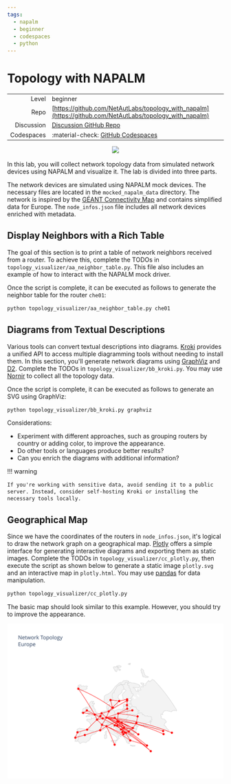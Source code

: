 ```yaml
---
tags:
  - napalm
  - beginner
  - codespaces
  - python
---
```


# Topology with NAPALM


|             |                                                                                                          |
| ----------: | :--------------------------------------------------------------------------------------------------------|
| Level       | beginner                                                                                                 |
| Repo        | [https://github.com/NetAutLabs/topology_with_napalm](https://github.com/NetAutLabs/topology_with_napalm) |
| Discussion  | [Discussion GitHub Repo](https://github.com/NetAutLabs/topology_with_napalm/discussions)                 |
| Codespaces  | :material-check: [GitHub Codespaces](https://codespaces.new/NetAutLabs/topology_with_napalm)             |

<div align=center>
<a href="https://codespaces.new/NetAutLabs/topology_with_napalm?quickstart=1">
<img src="https://gitlab.com/rdodin/pics/-/wikis/uploads/d78a6f9f6869b3ac3c286928dd52fa08/run_in_codespaces-v1.svg?sanitize=true" style="width:50%"/>
</a>
</div>


In this lab, you will collect network topology data from simulated network devices using NAPALM and visualize it. The lab is divided into three parts.

The network devices are simulated using NAPALM mock devices. The necessary files are located in the `mocked_napalm_data` directory. The network is inspired by the [GÉANT Connectivity Map](https://map.geant.org/) and contains simplified data for Europe. The `node_infos.json` file includes all network devices enriched with metadata.

## Display Neighbors with a Rich Table

The goal of this section is to print a table of network neighbors received from a router. To achieve this, complete the TODOs in `topology_visualizer/aa_neighbor_table.py`. This file also includes an example of how to interact with the NAPALM mock driver.

Once the script is complete, it can be executed as follows to generate the neighbor table for the router `che01`:

```bash
python topology_visualizer/aa_neighbor_table.py che01
```

## Diagrams from Textual Descriptions

Various tools can convert textual descriptions into diagrams. [Kroki](https://kroki.io/) provides a unified API to access multiple diagramming tools without needing to install them. In this section, you'll generate network diagrams using [GraphViz](https://www.graphviz.org/) and [D2](https://github.com/terrastruct/d2). Complete the TODOs in `topology_visualizer/bb_kroki.py`. You may use [Nornir](https://nornir.readthedocs.io/en/stable/index.html) to collect all the topology data.

Once the script is complete, it can be executed as follows to generate an SVG using GraphViz:

```bash
python topology_visualizer/bb_kroki.py graphviz
```

Considerations:

- Experiment with different approaches, such as grouping routers by country or adding color, to improve the appearance.
- Do other tools or languages produce better results?
- Can you enrich the diagrams with additional information?

!!! warning


    If you're working with sensitive data, avoid sending it to a public server. Instead, consider self-hosting Kroki or installing the necessary tools locally.


## Geographical Map

Since we have the coordinates of the routers in `node_infos.json`, it's logical to draw the network graph on a geographical map. [Plotly](https://plotly.com/python/) offers a simple interface for generating interactive diagrams and exporting them as static images. Complete the TODOs in `topology_visualizer/cc_plotly.py`, then execute the script as shown below to generate a static image `plotly.svg` and an interactive map in `plotly.html`. You may use [pandas](https://pandas.pydata.org/) for data manipulation.

```bash
python topology_visualizer/cc_plotly.py
```

The basic map should look similar to this example. However, you should try to improve the appearance.

![geo map with plotly](imgs/plotly.svg)


